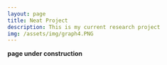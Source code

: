 ```yaml
---
layout: page
title: Neat Project
description: This is my current research project
img: /assets/img/graph4.PNG
---
```




**page under construction**






